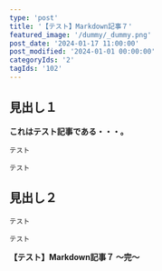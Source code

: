```yaml
---
type: 'post'
title: '【テスト】Markdown記事７'
featured_image: '/dummy/_dummy.png'
post_date: '2024-01-17 11:00:00'
post_modified: '2024-01-01 00:00:00'
categoryIds: '2'
tagIds: '102'
---
```


## 見出し１

<strong>これはテスト記事である・・・。</strong>

```talk:l:m:1
テスト
```

```talk:r:e:1
テスト
```

## 見出し２

```talk:l:m:3
テスト
```

```talk:r:e:1
テスト
```

<strong>【テスト】Markdown記事７ 〜完〜</strong>

